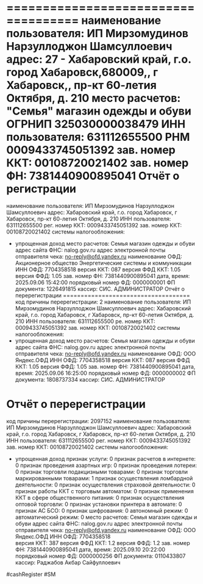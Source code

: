 

====================================
наименование пользователя: ИП Мирзомудинов Нарзуллоджон Шамсуллоевич
адрес: 27 - Хабаровский край, г.о. город Хабаровск,680009,, г Хабаровск,, пр-кт 60-летия Октября, д. 210
место расчетов: "Семья" магазин одежды и обуви
ОГРНИП 325030000038479
ИНН пользователя: 631112655500
РНМ 0009433745051392
зав. номер ККТ: 00108720021402
зав. номер ФН:  7381440900895041
Отчёт о регистрации
====================================
наименование пользователя: ИП Мирзомудинов Нарзуллоджон Шамсуллоевич
адрес: Хабаровский край, г.о. город Хабаровск, г Хабаровск, пр-кт 60-летия Октября, д. 210
ИНН пользователя: 631112655500
рег. номер ККТ: 0009433745051392
зав. номер ККТ: 00108720021402
системы налогообложения:
- упрощенная доход
место расчетов: Семья магазин одежды и обуви
адрес сайта ФНС: nalog.gov.ru
адрес электронной почты отправителя чека: no-reply@ofd.yandex.ru
наименование ОФД: Акционерное общество Энергетические системы и коммуникации
ИНН ОФД: 7704358518
версия ККТ: 087
версия ФФД ККТ: 1.05
версия ФФД: 1.05
зав. номер ФН: 7381440900895041
дата, время: 2025.09.06 15:42:00
порядковый номер ФД: 0000000001
ФП документа: 1226491815
кассир: СИС. АДМИНИСТРАТОР
Отчёт о перерегистрации
====================================
код причины перерегистрации: 2
наименование пользователя: ИП Мирзомудинов Нарзуллоджон Шамсуллоевич
адрес: Хабаровский край, г.о. город Хабаровск, г Хабаровск, пр-кт 60-летия Октября, д. 210
ИНН пользователя: 631112655500
ре. номер ККТ: 0009433745051392
зав. номер ККТ: 00108720021402
системы налогообложения:
- упрощенная доход
место расчетов: Семья магазин одежды и обуви
адрес сайта ФНС: nalog.gov.ru
адрес электронной почты отправителя чека: no-reply@ofd.yandex.ru
наименование ОФД: ООО Яндекс.ОФД
ИНН ОФД: 7704358518
версия ККТ: 087
версия ФФД ККТ: 1.05
версия ФФД: 1.05
зав. номер ФН: 7381440900895041
дата, время: 2025.09.06 16:25:00
порядковый номер ФД: 0000000002
ФП документа: 1808737334
кассир: СИС. АДМИНИСТРАТОР

Отчёт о перерегистрации
====================================
код причины перерегистрации: 2097152
наименование пользователя: ИП Мирзомудинов Нарзуллоджон Шамсуллоевич
адрес: Хабаровский край, г.о. город Хабаровск, г Хабаровск, пр-кт 60-летия Октября, д. 210
ИНН пользователя: 631112655500
рег. номер ККТ: 0009433745051392    
зав. номер ККТ: 00108720021402
системы налогообложения:
   - упрощенная доход 
признак услуги: 0
признак расчетов в интернете: 0
признак проведения азартных игр: 0
признак проведения лотереи: 0
признак торговли подакцизными товарами: 0
признак торговли маркированными товарами: 1
признак осуществления ломбардной деятельности: 0
признак осуществления страховой деятельности: 0
признак работы ККТ с торговым автоматом: 0
признак применения ККТ в сфере общественного питания: 0
признак осуществления оптовой торговли: 0
признак установки принтера в автомате: 0
признак АС БСО: 0
признак шифрования: 0
автономный режим: 0
автоматический режим: 0
место расчетов: Семья  магазин одежды и обуви
адрес сайта ФНС: nalog.gov.ru
адрес электронной почты отправителя чека: no-reply@ofd.yandex.ru
наименование ОФД: ООО  Яндекс.ОФД
ИНН ОФД: 7704358518  
версия ККТ: 387
версия ФФД ККТ: 1.2
версия ФФД: 1.2
зав. номер ФН: 7381440900895041
дата, время: 2025.09.10 20:22:00
порядковый номер ФД: 0000000256
ФП документа: 0110433807
кассир: Раджабов Акбар Сайфуллоевич

#cashRegister #SM